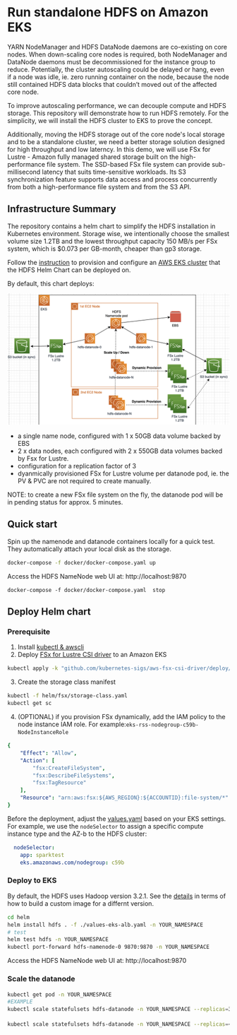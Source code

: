 # Run standalone HDFS on Amazon EKS

YARN NodeManager and HDFS DataNode daemons are co-existing on core nodes. When down-scaling core nodes is required, both NodeManager and DataNode daemons must be decommissioned for the instance group to reduce. Potentially, the cluster autoscaling could be delayed or hang, even if a node was idle, ie. zero running container on the node, because the node still contained HDFS data blocks that couldn’t moved out of the affected core node. 

To improve autoscaling performance, we can decouple compute and HDFS storage. This repository will demonstrate how to run HDFS remotely. For the simplicity, we will install the HDFS cluster to EKS to prove the concept. 

Additionally, moving the HDFS storage out of the core node's local storage and to be a standalone cluster, we need a better storage solution designed for high throughput and low laterncy. In this demo, we will use FSx for Lustre - Amazon fully managed shared storage built on the high-performance file system. The SSD-based FSx file system can provide sub-millisecond latency that suits time-sensitive workloads. Its S3 synchronization feature supports data access and process concurrently from both a high-performance file system and from the S3 API. 


## Infrastructure Summary

The repository contains a helm chart to simplify the HDFS installation in Kubernetes environment. Storage wise, we intentionally choose the smallest volume size 1.2TB and the lowest throughput capacity 150 MB/s per FSx system, which is $0.073 per GB-month, cheaper than gp3 storage.

Follow the [instruction](https://github.com/aws-emr-utilities/utilities/emr-on-eks-remote-shuffle-service#infrastructure) to provision and configure an [AWS EKS cluster](https://aws.amazon.com/eks/) that the HDFS Helm Chart can be deployed on.

By default, this chart deploys:

<img src="image/dynamic_provisioning_hdfs_FSx.png" width="600">

* a single name node, configured with 1 x 50GB data volume backed by EBS
* 2 x data nodes, each configured with 2 x 550GB data volumes backed by Fsx for Lustre.
* configuration for a replication factor of 3
* dyanmically provisioned FSx for Lustre volume per datanode pod, ie. the PV & PVC are not required to create manually.

NOTE: to create a new FSx file system on the fly, the datanode pod will be in pending status for approx. 5 minutes.

## Quick start
Spin up the namenode and datanode containers locally for a quick test. They automatically attach your local disk as the storage.
```bash
docker-compose -f docker/docker-compose.yaml up
```
Access the HDFS NameNode web UI at: http://localhost:9870

```
docker-compose -f docker/docker-compose.yaml  stop
```

## Deploy Helm chart

### Prerequisite
1. Install [kubectl & awscli](https://www.eksworkshop.com/020_prerequisites/k8stools/)
2. Deploy [FSx for Lustre CSI driver](https://docs.aws.amazon.com/eks/latest/userguide/fsx-csi.html) to an Amazon EKS
```bash
kubectl apply -k "github.com/kubernetes-sigs/aws-fsx-csi-driver/deploy/kubernetes/overlays/stable/?ref=master"
```
3. Create the storage class manifest
```bash
kubectl -f helm/fsx/storage-class.yaml
kubectl get sc
```
4. (OPTIONAL) if you provision FSx dynamically, add the IAM policy to the node instance IAM role. For example:`eks-rss-nodegroup-c59b-NodeInstanceRole`
```yaml
{
    "Effect": "Allow",
    "Action": [
        "fsx:CreateFileSystem",
        "fsx:DescribeFileSystems",
        "fsx:TagResource"
    ],
    "Resource": "arn:aws:fsx:${AWS_REGION}:${ACCOUNTID}:file-system/*"
}
```


Before the deployment, adjust the [values.yaml](./helm/values.yaml) based on your EKS settings. For example, we use the `nodeSelector` to assign a specific compute instance type and the AZ-b to the HDFS cluster:

```yaml
  nodeSelector: 
    app: sparktest
    eks.amazonaws.com/nodegroup: c59b
```

### Deploy to EKS
By default, the HDFS uses Hadoop version 3.2.1. See the [details](./helm/docs/aws-eks-deployment.md) in terms of how to build a custom image for a differnt version.
```bash
cd helm
helm install hdfs . -f ./values-eks-alb.yaml -n YOUR_NAMESPACE
# test
helm test hdfs -n YOUR_NAMESPACE
kubectl port-forward hdfs-namenode-0 9870:9870 -n YOUR_NAMESPACE
```
Access the HDFS NameNode web UI at: http://localhost:9870

### Scale the datanode
```bash
kubectl get pod -n YOUR_NAMESPACE
#EXAMPLE
kubectl scale statefulsets hdfs-datanode -n YOUR_NAMESPACE --replicas=3

kubectl scale statefulsets hdfs-datanode -n YOUR_NAMESPACE --replicas=<N number desired>
```

